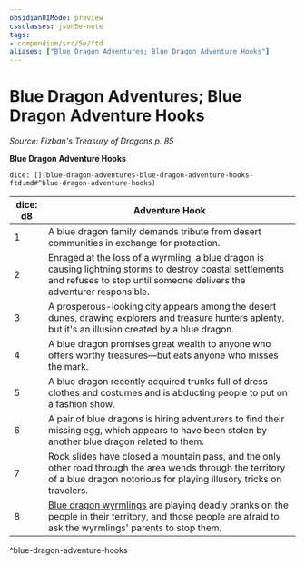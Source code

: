 ```yaml
---
obsidianUIMode: preview
cssclasses: json5e-note
tags:
- compendium/src/5e/ftd
aliases: ["Blue Dragon Adventures; Blue Dragon Adventure Hooks"]
---
```

# Blue Dragon Adventures; Blue Dragon Adventure Hooks
*Source: Fizban's Treasury of Dragons p. 85* 

**Blue Dragon Adventure Hooks**

`dice: [](blue-dragon-adventures-blue-dragon-adventure-hooks-ftd.md#^blue-dragon-adventure-hooks)`

| dice: d8 | Adventure Hook |
|----------|----------------|
| 1 | A blue dragon family demands tribute from desert communities in exchange for protection. |
| 2 | Enraged at the loss of a wyrmling, a blue dragon is causing lightning storms to destroy coastal settlements and refuses to stop until someone delivers the adventurer responsible. |
| 3 | A prosperous-looking city appears among the desert dunes, drawing explorers and treasure hunters aplenty, but it's an illusion created by a blue dragon. |
| 4 | A blue dragon promises great wealth to anyone who offers worthy treasures—but eats anyone who misses the mark. |
| 5 | A blue dragon recently acquired trunks full of dress clothes and costumes and is abducting people to put on a fashion show. |
| 6 | A pair of blue dragons is hiring adventurers to find their missing egg, which appears to have been stolen by another blue dragon related to them. |
| 7 | Rock slides have closed a mountain pass, and the only other road through the area wends through the territory of a blue dragon notorious for playing illusory tricks on travelers. |
| 8 | [Blue dragon wyrmlings](2-Mechanics/CLI/bestiary/dragon/blue-dragon-wyrmling.md) are playing deadly pranks on the people in their territory, and those people are afraid to ask the wyrmlings' parents to stop them. |
^blue-dragon-adventure-hooks